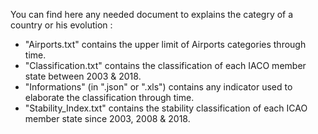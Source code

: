 You can find here any needed document to explains the categry of a country or his evolution :
- "Airports.txt" contains the upper limit of Airports categories through time.
- "Classification.txt" contains the classification of each IACO member state between 2003 & 2018.
- "Informations" (in ".json" or ".xls") contains any indicator used to elaborate the classification through time.
- "Stability_Index.txt" contains the stability classification of each ICAO member state since 2003, 2008 & 2018.
